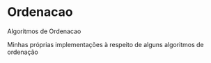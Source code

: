 # Ordenacao
Algoritmos de Ordenacao

Minhas próprias implementações à respeito de alguns algoritmos de ordenação
